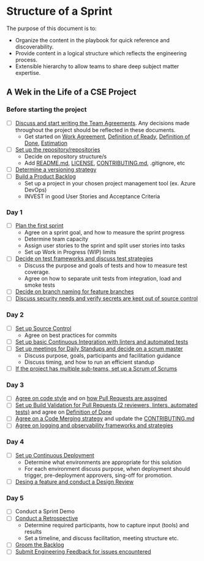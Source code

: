 # Structure of a Sprint

The purpose of this document is to:

- Organize the content in the playbook for quick reference and discoverability.
- Provide content in a logical structure which reflects the engineering process.
- Extensible hierarchy to allow teams to share deep subject matter expertise.

## A Wek in the Life of a CSE Project

### Before starting the project

- [ ] [Discuss and start writing the Team Agreements](team-agreements/readme.md). Any decisions made throughout the project should be reflected in these documents.
  - Get started on [Work Agreement](team-agreements/working-agreements/readme.md), [Definition of Ready](team-agreements/definition-of-ready/readme.md), [Definition of Done](team-agreements/definition-of-done/readme.md), [Estimation](sprint-planning/estimation/readme.md)
- [ ] [Set up the repository/repositories](source-control/readme.md)
  - Decide on repository structure/s
  - Add [README.md](resources/templates/README.md), [LICENSE](resources/templates/LICENSE), [CONTRIBUTING.md](resources/templates/CONTRIBUTING.md), .gitignore, etc
- [ ] [Determine a versioning strategy](source-control/versioning/readme.md)
- [ ] [Build a Product Backlog](backlog-management/readme.md)
  - Set up a project in your chosen project management tool (ex. Azure DevOps)
  - INVEST in good User Stories and Acceptance Criteria

### Day 1

- [ ] [Plan the first sprint](sprint-planning/readme.md)
  - Agree on a sprint goal, and how to measure the sprint progress
  - Determine team capacity
  - Assign user stories to the sprint and split user stories into tasks
  - Set up Work in Progress (WIP) limits
- [ ] [Decide on test frameworks and discuss test strategies](test-first-development/readme.md)
  - Discuss the purpose and goals of tests and how to measure test coverage.
  - Agree on how to separate unit tests from integration, load and smoke tests
- [ ] [Decide on branch naming for feature branches](source-control/feature-branching/readme.md)
- [ ] [Discuss security needs and verify secrets are kept out of source control](continuous-deployment/secrets-management/recipes/azure-devops/secrets-per-branch.md)

### Day 2

- [ ] [Set up Source Control](source-control/readme.md)
  - Agree on best practices for commits
- [ ] [Set up basic Continuous Integration with linters and automated tests](continuous-integration/readme.md)
- [ ] [Set up meetings for Daily Standups and decide on a scrum master](stand-ups/readme.md)
  - Discuss purpose, goals, participants and facilitation guidance
  - Discuss timing, and how to run an efficient standup
- [ ] [If the project has multiple sub-teams, set up a Scrum of Scrums](scrum-of-scrums/readme.md)

### Day 3

- [ ] [Agree on code style](code-reviews/README.md) and on [how Pull Requests are assgined](code-reviews/pull-requests.md)
- [ ] [Set up Build Validation for Pull Requests (2 reviewers, linters, automated tests)](code-reviews/readme.md) and agree on [Definition of Done](team-agreements/definition-of-done/readme.md)
- [ ] [Agree on a Code Merging strategy](source-control/git.md) and update the [CONTRIBUTING.md](resources/templates/CONTRIBUTING.md)
- [ ] [Agree on logging and observability frameworks and strategies](observability/readme.md)

### Day 4

- [ ] [Set up Continuous Deployment](continuous-deployment/readme.md)
  - Determine what environments are appropriate for this solution
  - For each environment discuss purpose, when deployment should trigger, pre-deployment approvers, sing-off for promotion.
- [ ] [Desing a feature and conduct a Design Review](design-reviews/readme.md)

### Day 5

<!-- TODO:
SPRINT DEMO
RETROSPECTIVES
  - Conceptual
    - Inputs (Requirements to have ready before meeting)
    - Participants required
    - Outputs (Decisions, actions to conclude meeting)
  - Guide for retrospective facilitator
    - Timeline for 1 hour retro
    - Tips for sticking to time
    - Voting for action items
  - Recipes
    - Remote retros using ADO Retrospectives
    - Remote retros using Retrium
GROOMING
  - Conceptual
    - Inputs (Requirements to have ready before meeting)
    - Participants required
    - Outputs (Decisions, actions to conclude meeting)
  - Definition of ready for stories
    - Examples of well defined acceptance criteria
    - Can the story be tested as written
    - Can it be completed within a sprint
    - Is it dependent on other stories
  - [Estimation](sprint-planning/estimation/readme.md)
    - Resolving estimation conflicts (two people are sizing differently))-->

- [ ] Conduct a Sprint Demo
- [ ] [Conduct a Retrospective](retrospectives/readme.md)
  - Determine required participants, how to capture input (tools) and results
  - Set a timeline, and discuss facilitation, meeting structure etc.
- [ ] [Groom the Backlog](backlog-management/grooming/readme.md)
- [ ] [Submit Engineering Feedback for issues encountered](engineering-feedback/readme.md)
